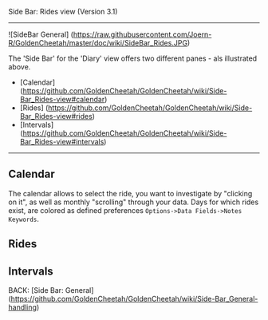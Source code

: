 Side Bar: Rides view (Version 3.1)
***

![SideBar General] (https://raw.githubusercontent.com/Joern-R/GoldenCheetah/master/doc/wiki/SideBar_Rides.JPG)

The 'Side Bar' for the 'Diary' view offers two different panes - als illustrated above.

* [Calendar] (https://github.com/GoldenCheetah/GoldenCheetah/wiki/Side-Bar_Rides-view#calendar)
* [Rides] (https://github.com/GoldenCheetah/GoldenCheetah/wiki/Side-Bar_Rides-view#rides)
* [Intervals] (https://github.com/GoldenCheetah/GoldenCheetah/wiki/Side-Bar_Rides-view#intervals)

***

## Calendar

The calendar allows to select the ride, you want to investigate by "clicking on it", as well as monthly "scrolling" through your data. Days for which rides exist, are colored as defined preferences `Options->Data Fields->Notes Keywords`. 

## Rides


## Intervals




BACK: [Side Bar: General] (https://github.com/GoldenCheetah/GoldenCheetah/wiki/Side-Bar_General-handling)